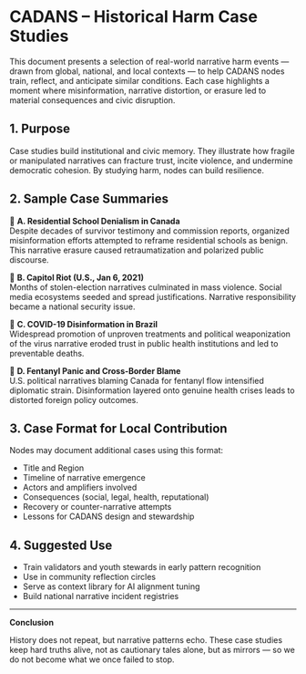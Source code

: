 # CADANS – Historical Harm Case Studies

This document presents a selection of real-world narrative harm events — drawn from global, national, and local contexts — to help CADANS nodes train, reflect, and anticipate similar conditions. Each case highlights a moment where misinformation, narrative distortion, or erasure led to material consequences and civic disruption.

## 1. Purpose

Case studies build institutional and civic memory. They illustrate how fragile or manipulated narratives can fracture trust, incite violence, and undermine democratic cohesion. By studying harm, nodes can build resilience.

## 2. Sample Case Summaries

📍 **A. Residential School Denialism in Canada**  
Despite decades of survivor testimony and commission reports, organized misinformation efforts attempted to reframe residential schools as benign. This narrative erasure caused retraumatization and polarized public discourse.

📍 **B. Capitol Riot (U.S., Jan 6, 2021)**  
Months of stolen-election narratives culminated in mass violence. Social media ecosystems seeded and spread justifications. Narrative responsibility became a national security issue.

📍 **C. COVID-19 Disinformation in Brazil**  
Widespread promotion of unproven treatments and political weaponization of the virus narrative eroded trust in public health institutions and led to preventable deaths.

📍 **D. Fentanyl Panic and Cross-Border Blame**  
U.S. political narratives blaming Canada for fentanyl flow intensified diplomatic strain. Disinformation layered onto genuine health crises leads to distorted foreign policy outcomes.

## 3. Case Format for Local Contribution

Nodes may document additional cases using this format:
- Title and Region  
- Timeline of narrative emergence  
- Actors and amplifiers involved  
- Consequences (social, legal, health, reputational)  
- Recovery or counter-narrative attempts  
- Lessons for CADANS design and stewardship  

## 4. Suggested Use

- Train validators and youth stewards in early pattern recognition  
- Use in community reflection circles  
- Serve as context library for AI alignment tuning  
- Build national narrative incident registries  

---

**Conclusion**

History does not repeat, but narrative patterns echo. These case studies keep hard truths alive, not as cautionary tales alone, but as mirrors — so we do not become what we once failed to stop.
